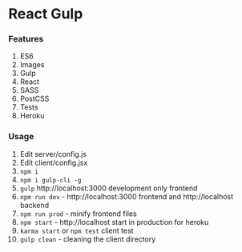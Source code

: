 # React Gulp

### Features
1. ES6
2. Images
3. Gulp
4. React
5. SASS
6. PostCSS
7. Tests
8. Heroku

### Usage
1. Edit server/config.js
2. Edit client/config.jsx
3. `npm i`
4. `npm i gulp-cli -g`
5. `gulp` http://localhost:3000 development only frontend
6. `npm run dev` - http://localhost:3000 frontend and http://localhost backend
7. `npm run prod` - minify frontend files
8. `npm start` - http://localhost start in production for heroku
9. `karma start` or `npm test` client test
9. `gulp clean` - cleaning the client directory
